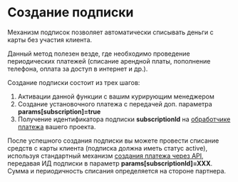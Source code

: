 # Создание подписки

Механизм подписок позволяет автоматически списывать деньги с карты без участия клиента.

Данный метод полезен везде, где необходимо проведение периодических платежей \(списание арендной платы, пополнение телефона, оплата за доступ в интернет и др.\).

Создание подписки состоит из трех шагов:

1. Активации данной функции с вашим курирующим менеджером
2. Создание установочного платежа с передачей доп. параметра **params\[subscription\]=true**
3. Получение идентификатора подписки **subscriptionId** на [обработчике платежа](../payment-handler.md) вашего проекта.

После успешного создания подписки вы можете провести списание средств с карты клиента \(подписка должна иметь статус active\), используя стандартный механизм [создания платежа через API](../create-payment.md), передавая ИД подписки в параметр **params\[subscriptionId\]=XXX**. Сумма и периодичность списания определяется на стороне партнера.

